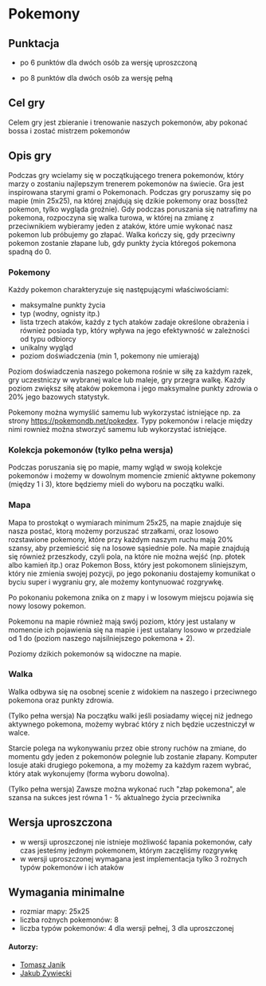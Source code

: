 # Pokemony

## Punktacja

- po 6 punktów dla dwóch osób za wersję uproszczoną

- po 8 punktów dla dwóch osób za wersję pełną

## Cel gry

Celem gry jest zbieranie i trenowanie naszych pokemonów, aby pokonać bossa i zostać mistrzem pokemonów

## Opis gry

Podczas gry wcielamy się w początkującego trenera pokemonów, który marzy o zostaniu najlepszym trenerem pokemonów na świecie. Gra jest inspirowana starymi grami o Pokemonach. Podczas gry poruszamy się po mapie (min 25x25), na której znajdują się dzikie pokemony oraz boss(też pokemon, tylko wygląda groźnie).
Gdy podczas poruszania się natrafimy na pokemona, rozpoczyna się walka turowa, w której na zmianę z przeciwnikiem wybieramy jeden z ataków, które umie wykonać nasz pokemon lub próbujemy go złapać. Walka kończy się, gdy przeciwny pokemon zostanie złapane lub, gdy punkty życia któregoś pokemona spadną do 0.


### Pokemony

Każdy pokemon charakteryzuje się następującymi właściwościami:
- maksymalne punkty życia
- typ (wodny, ognisty itp.)
- lista trzech ataków, każdy z tych ataków zadaje określone obrażenia i również posiada typ, który wpływa na jego efektywność w zależności od typu odbiorcy
- unikalny wygląd
- poziom doświadczenia (min 1, pokemony nie umierają)

Poziom doświadczenia naszego pokemona rośnie w siłę za każdym razek, gry uczestniczy w wybranej walce lub maleje, gry przegra walkę.
Każdy poziom zwiększ siłę ataków pokemona i jego maksymalne punkty zdrowia o 20% jego bazowych statystyk.

Pokemony można wymyślić samemu lub wykorzystać istniejące np. za strony https://pokemondb.net/pokedex. Typy pokemonów i relacje między nimi rownież można stworzyć samemu lub wykorzystać istniejące.

### Kolekcja pokemonów (tylko pełna wersja)

Podczas poruszania się po mapie, mamy wgląd w swoją kolekcje pokemonów i możemy w dowolnym momencie zmienić aktywne pokemony (między 1 i 3), ktore będziemy mieli do wyboru na początku walki. 

### Mapa

Mapa to prostokąt o wymiarach minimum 25x25, na mapie znajduje się nasza postać, ktorą możemy porzuszać strzałkami, oraz losowo rozstawione pokemony, które przy każdym naszym ruchu mają 20% szansy, aby przemieścić się na losowe sąsiednie pole. Na mapie znajdują się również przeszkody, czyli pola, na które nie można wejść (np. płotek albo kamień itp.) oraz Pokemon Boss, który jest pokomonem sliniejszym, który nie zmienia swojej pozycji, po jego pokonaniu dostajemy komunikat o byciu super i wygraniu gry, ale możemy kontynuować rozgrywkę.

Po pokonaniu pokemona znika on z mapy i w losowym miejscu pojawia się nowy losowy pokemon.

Pokemonu na mapie również mają swój poziom, który jest ustalany w momencie ich pojawienia się na mapie i jest ustalany losowo w przedziale od 1 do (poziom naszego najsilniejszego pokemona + 2).

Poziomy dzikich pokemonów są widoczne na mapie.

### Walka

Walka odbywa się na osobnej scenie z widokiem na naszego i przeciwnego pokemona oraz punkty zdrowia.

(Tylko pełna wersja) Na początku walki jeśli posiadamy więcej niż jednego aktywnego pokemona, możemy wybrać który z nich będzie uczestniczył w walce.

Starcie polega na wykonywaniu przez obie strony ruchów na zmiane, do momentu gdy jeden z pokemonów polegnie lub zostanie złapany. Komputer losuje ataki drugiego pokemona, a my możemy za każdym razem wybrać, który atak wykonujemy (forma wyboru dowolna). 

(Tylko pełna wersja) Zawsze można wykonać ruch "złap pokemona", ale szansa na sukces jest równa 1 - % aktualnego życia przeciwnika

## Wersja uproszczona

- w wersji uproszczonej nie istnieje możliwość łapania pokemonów, cały czas jesteśmy jednym pokemonem, którym zaczęliśmy rozgrywkę
- w wersji uproszczonej wymagana jest implementacja tylko 3 rożnych typów pokemonów i ich ataków

## Wymagania minimalne
- rozmiar mapy: 25x25
- liczba rożnych pokemonów: 8
- liczba typów pokemonów: 4 dla wersji pełnej, 3 dla uproszczonej


#### Autorzy:
- [Tomasz Janik](https://github.com/Raklle)
- [Jakub Żywiecki](https://github.com/jzywiecki/)
